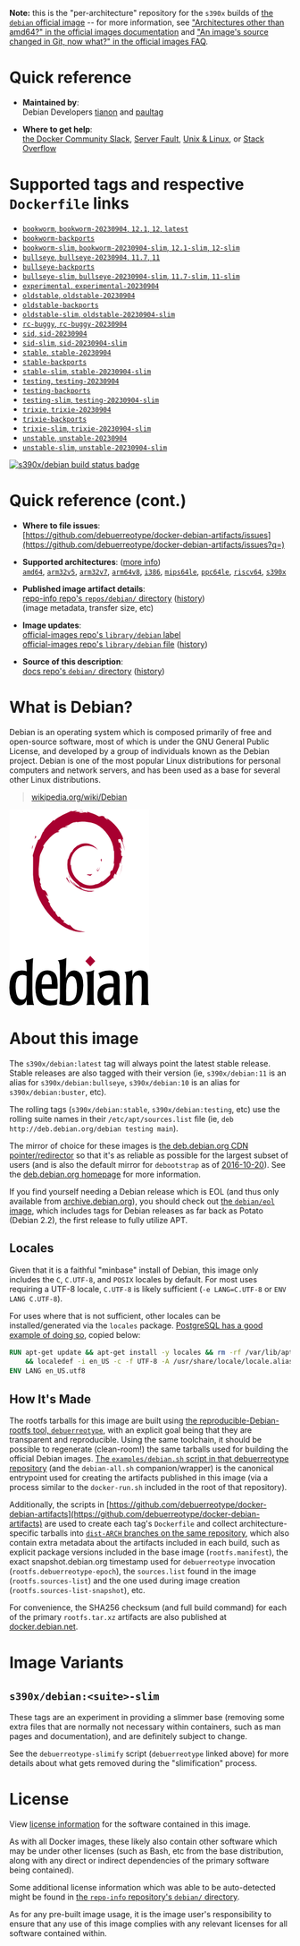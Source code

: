 <!--

********************************************************************************

WARNING:

    DO NOT EDIT "debian/README.md"

    IT IS AUTO-GENERATED

    (from the other files in "debian/" combined with a set of templates)

********************************************************************************

-->

**Note:** this is the "per-architecture" repository for the `s390x` builds of [the `debian` official image](https://hub.docker.com/_/debian) -- for more information, see ["Architectures other than amd64?" in the official images documentation](https://github.com/docker-library/official-images#architectures-other-than-amd64) and ["An image's source changed in Git, now what?" in the official images FAQ](https://github.com/docker-library/faq#an-images-source-changed-in-git-now-what).

# Quick reference

-	**Maintained by**:  
	Debian Developers [tianon](https://qa.debian.org/developer.php?login=tianon) and [paultag](https://qa.debian.org/developer.php?login=paultag)

-	**Where to get help**:  
	[the Docker Community Slack](https://dockr.ly/comm-slack), [Server Fault](https://serverfault.com/help/on-topic), [Unix & Linux](https://unix.stackexchange.com/help/on-topic), or [Stack Overflow](https://stackoverflow.com/help/on-topic)

# Supported tags and respective `Dockerfile` links

-	[`bookworm`, `bookworm-20230904`, `12.1`, `12`, `latest`](https://github.com/debuerreotype/docker-debian-artifacts/blob/d2e5b5271a7563ef724826f5980711d7a2a3e1a6/bookworm/Dockerfile)
-	[`bookworm-backports`](https://github.com/debuerreotype/docker-debian-artifacts/blob/d2e5b5271a7563ef724826f5980711d7a2a3e1a6/bookworm/backports/Dockerfile)
-	[`bookworm-slim`, `bookworm-20230904-slim`, `12.1-slim`, `12-slim`](https://github.com/debuerreotype/docker-debian-artifacts/blob/d2e5b5271a7563ef724826f5980711d7a2a3e1a6/bookworm/slim/Dockerfile)
-	[`bullseye`, `bullseye-20230904`, `11.7`, `11`](https://github.com/debuerreotype/docker-debian-artifacts/blob/d2e5b5271a7563ef724826f5980711d7a2a3e1a6/bullseye/Dockerfile)
-	[`bullseye-backports`](https://github.com/debuerreotype/docker-debian-artifacts/blob/d2e5b5271a7563ef724826f5980711d7a2a3e1a6/bullseye/backports/Dockerfile)
-	[`bullseye-slim`, `bullseye-20230904-slim`, `11.7-slim`, `11-slim`](https://github.com/debuerreotype/docker-debian-artifacts/blob/d2e5b5271a7563ef724826f5980711d7a2a3e1a6/bullseye/slim/Dockerfile)
-	[`experimental`, `experimental-20230904`](https://github.com/debuerreotype/docker-debian-artifacts/blob/d2e5b5271a7563ef724826f5980711d7a2a3e1a6/experimental/Dockerfile)
-	[`oldstable`, `oldstable-20230904`](https://github.com/debuerreotype/docker-debian-artifacts/blob/d2e5b5271a7563ef724826f5980711d7a2a3e1a6/oldstable/Dockerfile)
-	[`oldstable-backports`](https://github.com/debuerreotype/docker-debian-artifacts/blob/d2e5b5271a7563ef724826f5980711d7a2a3e1a6/oldstable/backports/Dockerfile)
-	[`oldstable-slim`, `oldstable-20230904-slim`](https://github.com/debuerreotype/docker-debian-artifacts/blob/d2e5b5271a7563ef724826f5980711d7a2a3e1a6/oldstable/slim/Dockerfile)
-	[`rc-buggy`, `rc-buggy-20230904`](https://github.com/debuerreotype/docker-debian-artifacts/blob/d2e5b5271a7563ef724826f5980711d7a2a3e1a6/rc-buggy/Dockerfile)
-	[`sid`, `sid-20230904`](https://github.com/debuerreotype/docker-debian-artifacts/blob/d2e5b5271a7563ef724826f5980711d7a2a3e1a6/sid/Dockerfile)
-	[`sid-slim`, `sid-20230904-slim`](https://github.com/debuerreotype/docker-debian-artifacts/blob/d2e5b5271a7563ef724826f5980711d7a2a3e1a6/sid/slim/Dockerfile)
-	[`stable`, `stable-20230904`](https://github.com/debuerreotype/docker-debian-artifacts/blob/d2e5b5271a7563ef724826f5980711d7a2a3e1a6/stable/Dockerfile)
-	[`stable-backports`](https://github.com/debuerreotype/docker-debian-artifacts/blob/d2e5b5271a7563ef724826f5980711d7a2a3e1a6/stable/backports/Dockerfile)
-	[`stable-slim`, `stable-20230904-slim`](https://github.com/debuerreotype/docker-debian-artifacts/blob/d2e5b5271a7563ef724826f5980711d7a2a3e1a6/stable/slim/Dockerfile)
-	[`testing`, `testing-20230904`](https://github.com/debuerreotype/docker-debian-artifacts/blob/d2e5b5271a7563ef724826f5980711d7a2a3e1a6/testing/Dockerfile)
-	[`testing-backports`](https://github.com/debuerreotype/docker-debian-artifacts/blob/d2e5b5271a7563ef724826f5980711d7a2a3e1a6/testing/backports/Dockerfile)
-	[`testing-slim`, `testing-20230904-slim`](https://github.com/debuerreotype/docker-debian-artifacts/blob/d2e5b5271a7563ef724826f5980711d7a2a3e1a6/testing/slim/Dockerfile)
-	[`trixie`, `trixie-20230904`](https://github.com/debuerreotype/docker-debian-artifacts/blob/d2e5b5271a7563ef724826f5980711d7a2a3e1a6/trixie/Dockerfile)
-	[`trixie-backports`](https://github.com/debuerreotype/docker-debian-artifacts/blob/d2e5b5271a7563ef724826f5980711d7a2a3e1a6/trixie/backports/Dockerfile)
-	[`trixie-slim`, `trixie-20230904-slim`](https://github.com/debuerreotype/docker-debian-artifacts/blob/d2e5b5271a7563ef724826f5980711d7a2a3e1a6/trixie/slim/Dockerfile)
-	[`unstable`, `unstable-20230904`](https://github.com/debuerreotype/docker-debian-artifacts/blob/d2e5b5271a7563ef724826f5980711d7a2a3e1a6/unstable/Dockerfile)
-	[`unstable-slim`, `unstable-20230904-slim`](https://github.com/debuerreotype/docker-debian-artifacts/blob/d2e5b5271a7563ef724826f5980711d7a2a3e1a6/unstable/slim/Dockerfile)

[![s390x/debian build status badge](https://img.shields.io/jenkins/s/https/doi-janky.infosiftr.net/job/multiarch/job/s390x/job/debian.svg?label=s390x/debian%20%20build%20job)](https://doi-janky.infosiftr.net/job/multiarch/job/s390x/job/debian/)

# Quick reference (cont.)

-	**Where to file issues**:  
	[https://github.com/debuerreotype/docker-debian-artifacts/issues](https://github.com/debuerreotype/docker-debian-artifacts/issues?q=)

-	**Supported architectures**: ([more info](https://github.com/docker-library/official-images#architectures-other-than-amd64))  
	[`amd64`](https://hub.docker.com/r/amd64/debian/), [`arm32v5`](https://hub.docker.com/r/arm32v5/debian/), [`arm32v7`](https://hub.docker.com/r/arm32v7/debian/), [`arm64v8`](https://hub.docker.com/r/arm64v8/debian/), [`i386`](https://hub.docker.com/r/i386/debian/), [`mips64le`](https://hub.docker.com/r/mips64le/debian/), [`ppc64le`](https://hub.docker.com/r/ppc64le/debian/), [`riscv64`](https://hub.docker.com/r/riscv64/debian/), [`s390x`](https://hub.docker.com/r/s390x/debian/)

-	**Published image artifact details**:  
	[repo-info repo's `repos/debian/` directory](https://github.com/docker-library/repo-info/blob/master/repos/debian) ([history](https://github.com/docker-library/repo-info/commits/master/repos/debian))  
	(image metadata, transfer size, etc)

-	**Image updates**:  
	[official-images repo's `library/debian` label](https://github.com/docker-library/official-images/issues?q=label%3Alibrary%2Fdebian)  
	[official-images repo's `library/debian` file](https://github.com/docker-library/official-images/blob/master/library/debian) ([history](https://github.com/docker-library/official-images/commits/master/library/debian))

-	**Source of this description**:  
	[docs repo's `debian/` directory](https://github.com/docker-library/docs/tree/master/debian) ([history](https://github.com/docker-library/docs/commits/master/debian))

# What is Debian?

Debian is an operating system which is composed primarily of free and open-source software, most of which is under the GNU General Public License, and developed by a group of individuals known as the Debian project. Debian is one of the most popular Linux distributions for personal computers and network servers, and has been used as a base for several other Linux distributions.

> [wikipedia.org/wiki/Debian](https://en.wikipedia.org/wiki/Debian)

![logo](https://raw.githubusercontent.com/docker-library/docs/b449be7df57e9ed9086bb5821bfb5d6cdc5d67a4/debian/logo.png)

# About this image

The `s390x/debian:latest` tag will always point the latest stable release. Stable releases are also tagged with their version (ie, `s390x/debian:11` is an alias for `s390x/debian:bullseye`, `s390x/debian:10` is an alias for `s390x/debian:buster`, etc).

The rolling tags (`s390x/debian:stable`, `s390x/debian:testing`, etc) use the rolling suite names in their `/etc/apt/sources.list` file (ie, `deb http://deb.debian.org/debian testing main`).

The mirror of choice for these images is [the deb.debian.org CDN pointer/redirector](https://deb.debian.org) so that it's as reliable as possible for the largest subset of users (and is also the default mirror for `debootstrap` as of [2016-10-20](https://anonscm.debian.org/cgit/d-i/debootstrap.git/commit/?id=9e8bc60ad1ccf3a25ce7890526b70059f3e770de)). See the [deb.debian.org homepage](https://deb.debian.org) for more information.

If you find yourself needing a Debian release which is EOL (and thus only available from [archive.debian.org](http://archive.debian.org)), you should check out [the `debian/eol` image](https://hub.docker.com/r/debian/eol/), which includes tags for Debian releases as far back as Potato (Debian 2.2), the first release to fully utilize APT.

## Locales

Given that it is a faithful "minbase" install of Debian, this image only includes the `C`, `C.UTF-8`, and `POSIX` locales by default. For most uses requiring a UTF-8 locale, `C.UTF-8` is likely sufficient (`-e LANG=C.UTF-8` or `ENV LANG C.UTF-8`).

For uses where that is not sufficient, other locales can be installed/generated via the `locales` package. [PostgreSQL has a good example of doing so](https://github.com/docker-library/postgres/blob/69bc540ecfffecce72d49fa7e4a46680350037f9/9.6/Dockerfile#L21-L24), copied below:

```dockerfile
RUN apt-get update && apt-get install -y locales && rm -rf /var/lib/apt/lists/* \
	&& localedef -i en_US -c -f UTF-8 -A /usr/share/locale/locale.alias en_US.UTF-8
ENV LANG en_US.utf8
```

## How It's Made

The rootfs tarballs for this image are built using [the reproducible-Debian-rootfs tool, `debuerreotype`](https://github.com/debuerreotype/debuerreotype), with an explicit goal being that they are transparent and reproducible. Using the same toolchain, it should be possible to regenerate (clean-room!) the same tarballs used for building the official Debian images. [The `examples/debian.sh` script in that debuerreotype repository](https://github.com/debuerreotype/debuerreotype/blob/master/examples/debian.sh) (and the `debian-all.sh` companion/wrapper) is the canonical entrypoint used for creating the artifacts published in this image (via a process similar to the `docker-run.sh` included in the root of that repository).

Additionally, the scripts in [https://github.com/debuerreotype/docker-debian-artifacts](https://github.com/debuerreotype/docker-debian-artifacts) are used to create each tag's `Dockerfile` and collect architecture-specific tarballs into [`dist-ARCH` branches on the same repository](https://github.com/debuerreotype/docker-debian-artifacts/branches), which also contain extra metadata about the artifacts included in each build, such as explicit package versions included in the base image (`rootfs.manifest`), the exact snapshot.debian.org timestamp used for `debuerreotype` invocation (`rootfs.debuerreotype-epoch`), the `sources.list` found in the image (`rootfs.sources-list`) and the one used during image creation (`rootfs.sources-list-snapshot`), etc.

For convenience, the SHA256 checksum (and full build command) for each of the primary `rootfs.tar.xz` artifacts are also published at [docker.debian.net](https://docker.debian.net/).

# Image Variants

## `s390x/debian:<suite>-slim`

These tags are an experiment in providing a slimmer base (removing some extra files that are normally not necessary within containers, such as man pages and documentation), and are definitely subject to change.

See the `debuerreotype-slimify` script (`debuerreotype` linked above) for more details about what gets removed during the "slimification" process.

# License

View [license information](https://www.debian.org/social_contract#guidelines) for the software contained in this image.

As with all Docker images, these likely also contain other software which may be under other licenses (such as Bash, etc from the base distribution, along with any direct or indirect dependencies of the primary software being contained).

Some additional license information which was able to be auto-detected might be found in [the `repo-info` repository's `debian/` directory](https://github.com/docker-library/repo-info/tree/master/repos/debian).

As for any pre-built image usage, it is the image user's responsibility to ensure that any use of this image complies with any relevant licenses for all software contained within.
